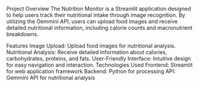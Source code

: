 
Project Overview
The Nutrition Monitor is a Streamlit application designed to help users track their nutritional intake through image recognition. By utilizing the Gemmini API, users can upload food images and receive detailed nutritional information, including calorie counts and macronutrient breakdowns.

Features
Image Upload: Upload food images for nutritional analysis.
Nutritional Analysis: Receive detailed information about calories, carbohydrates, proteins, and fats.
User-Friendly Interface: Intuitive design for easy navigation and interaction.
Technologies Used
Frontend: Streamlit for web application framework
Backend: Python for processing
API: Gemmini API for nutritional analysis
